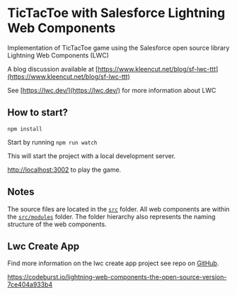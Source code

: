 # TicTacToe with Salesforce Lightning Web Components

Implementation of TicTacToe game using the Salesforce open source library Lightning Web Components (LWC)

A blog discussion available at [https://www.kleencut.net/blog/sf-lwc-ttt](https://www.kleencut.net/blog/sf-lwc-ttt)

See [https://lwc.dev/](https://lwc.dev/) for more information about LWC

## How to start?

`npm install`

Start by running `npm run watch` 

This will start the project with a local development server.

[http://localhost:3002](http://localhost:3002) to play the game.


## Notes

The source files are located in the [`src`](./src) folder. All web components are within the [`src/modules`](./src/modules) folder. The folder hierarchy also represents the naming structure of the web components.


## Lwc Create App

Find more information on the lwc create app project see repo on [GitHub](https://github.com/muenzpraeger/lwc-create-app).

https://codeburst.io/lightning-web-components-the-open-source-version-7ce404a933b4


